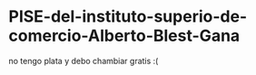 # PISE-del-instituto-superio-de-comercio-Alberto-Blest-Gana
no tengo plata y debo chambiar gratis :(
